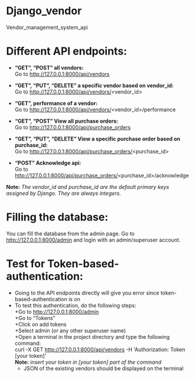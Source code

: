 # Django_vendor
Vendor_management_system_api

# Different API endpoints:
-	**“GET”, “POST” all vendors: <br/>**
Go to http://127.0.0.1:8000/api/vendors

- **“GET”, “PUT”, “DELETE” a specific vendor based on vendor_id:**<br/>
Go to http://127.0.0.1:8000/api/vendors/<vendor_id>

-	**“GET”, performance of a vendor:**<br/>
Go to http://127.0.0.1:8000/api/vendors/<vendor_id>/performance

-	**“GET”, “POST” View all purchase orders:**<br/>
Go to http://127.0.0.1:8000/api/purchase_orders

-	**“GET”, “PUT”, “DELETE” View a specific purchase order based on purchase_id:**<br/>
Go to http://127.0.0.1:8000/api/purchase_orders/<purchase_id>

-	**“POST” Acknowledge api:**<br/>
Go to http://127.0.0.1:8000/api/purchase_orders/<purchase_id>/acknowledge

**Note:** *The vendor_id and purchase_id are the default primary keys assigned by Django. They are always integers.*


# Filling the database:
You can fill the database from the admin page. Go to http://127.0.0.1:8000/admin and login with an admin/superuser account.

# Test for Token-based-authentication:
- Going to the API endpoints directly will give you error since token-based-authentication is on<br/>
- To test this authentication, do the following steps:<br/>
    +Go to http://127.0.0.1:8000/admin<br/>
    +Go to “Tokens”<br/>
    +Click on add tokens<br/>
    +Select admin (or any other superuser name)<br/>
    +Open a terminal in the project directory and type the following command:<br/>
      curl -X GET http://127.0.0.1:8000/api/vendors -H 'Authorization: Token [your token]'<br/>
**Note:** *insert your token in [your token] part of the command*<br/>
  - JSON of the existing vendors should be displayed on the terminal<br/>


